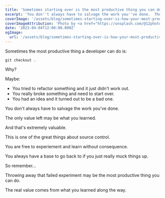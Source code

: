 ```yaml
---
title: 'Sometimes starting over is the most productive thing you can do'
excerpt: 'You don''t always have to salvage the work you''ve done.  The only value left may be what you learned.  And that''s extremely valuable.'
coverImage: '/assets/blog/sometimes-starting-over-is-how-your-most-productive/12photostory--nDIecoK1nQ-unsplash.jpg'
coverImageAttribution: 'Photo by <a href="https://unsplash.com/@12photography?utm_source=unsplash&utm_medium=referral&utm_content=creditCopyText">12photostory</a> on <a href="https://unsplash.com/photos/-nDIecoK1nQ?utm_source=unsplash&utm_medium=referral&utm_content=creditCopyText">Unsplash</a>'
date: '2023-04-04T12:00:00.000Z'
ogImage:
  url: '/assets/blog/sometimes-starting-over-is-how-your-most-productive/12photostory--nDIecoK1nQ-unsplash.jpg'
---
```


Sometimes the most productive thing a developer can do is:

```
git checkout .
```

Why?

Maybe:

- You tried to refactor something and it just didn't work out.
- You really broke something and need to start over.
- You had an idea and it turned out to be a bad one.

You don't always have to salvage the work you've done.

The only value left may be what you learned.

And that's extremely valuable.

This is one of the great things about source control.

You are free to experiement and learn without consequence.

You always have a base to go back to if you just really muck things up.

So remember...

Throwing away that failed experiment may be the most productive thing you can do.

The real value comes from what you learned along the way.